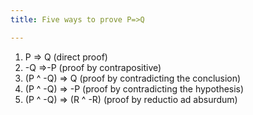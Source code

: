 ```yaml
---
title: Five ways to prove P=>Q

---
```



1. P => Q (direct proof)
2. -Q =>-P (proof by contrapositive) 
3. (P ^ -Q) => Q (proof by contradicting the conclusion) 
4. (P ^ -Q) => -P (proof by contradicting the hypothesis) 
5. (P ^ -Q) => (R ^ -R) (proof by reductio ad absurdum)